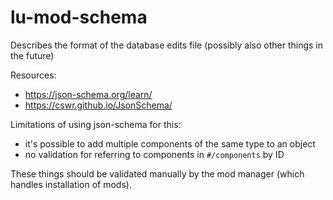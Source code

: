 # lu-mod-schema

Describes the format of the database edits file (possibly also other things in the future)


Resources:
- https://json-schema.org/learn/
- https://cswr.github.io/JsonSchema/


Limitations of using json-schema for this:
- it's possible to add multiple components of the same type to an object
- no validation for referring to components in `#/components` by ID

These things should be validated manually by the mod manager (which handles installation of mods).
